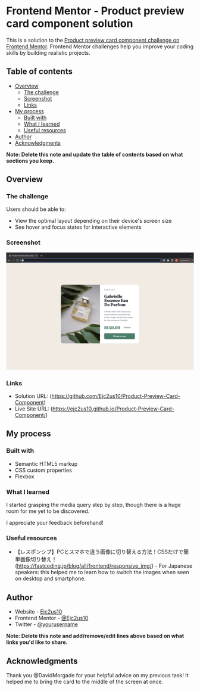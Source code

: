 # Frontend Mentor - Product preview card component solution

This is a solution to the [Product preview card component challenge on Frontend Mentor](https://www.frontendmentor.io/challenges/product-preview-card-component-GO7UmttRfa). Frontend Mentor challenges help you improve your coding skills by building realistic projects. 

## Table of contents

- [Overview](#overview)
  - [The challenge](#the-challenge)
  - [Screenshot](#screenshot)
  - [Links](#links)
- [My process](#my-process)
  - [Built with](#built-with)
  - [What I learned](#what-i-learned)
  - [Useful resources](#useful-resources)
- [Author](#author)
- [Acknowledgments](#acknowledgments)

**Note: Delete this note and update the table of contents based on what sections you keep.**

## Overview

### The challenge

Users should be able to:

- View the optimal layout depending on their device's screen size
- See hover and focus states for interactive elements

### Screenshot

![](./screenshot.jpg)


### Links

- Solution URL: (https://github.com/Ejc2us10/Product-Preview-Card-Component)
- Live Site URL: (https://ejc2us10.github.io/Product-Preview-Card-Component/)

## My process

### Built with

- Semantic HTML5 markup
- CSS custom properties
- Flexbox

### What I learned

I started grasping the media query step by step, though there is a huge room for me yet to be discovered.

I appreciate your feedback beforehand!

### Useful resources

- 【レスポンシブ】PCとスマホで違う画像に切り替える方法！CSSだけで簡単画像切り替え！(https://fastcoding.jp/blog/all/frontend/responsive_img/) - For Japanese speakers: this helped me to learn how to switch the images when seen on desktop and smartphone.

## Author

- Website - [Ejc2us10](https://github.com/Ejc2us10)
- Frontend Mentor - [@Ejc2us10](https://www.frontendmentor.io/profile/Ejc2us10)
- Twitter - [@yourusername](https://www.twitter.com/yourusername)

**Note: Delete this note and add/remove/edit lines above based on what links you'd like to share.**

## Acknowledgments

Thank you @DavidMorgade for your helpful advice on my previous task! It helped me to bring the card to the middle of the screen at once.